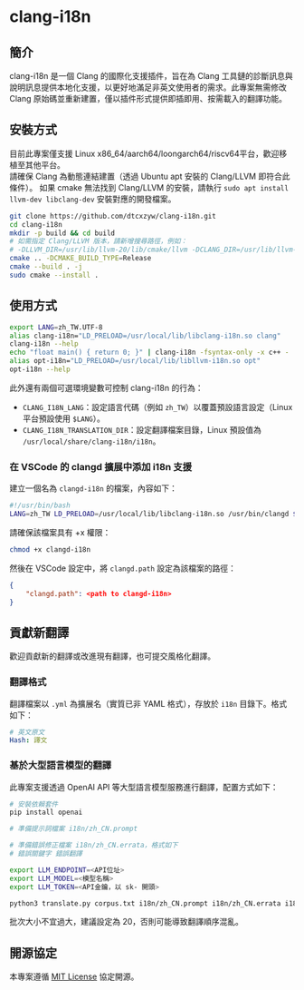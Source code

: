 # clang-i18n

## 簡介

clang-i18n 是一個 Clang 的國際化支援插件，旨在為 Clang 工具鏈的診斷訊息與說明訊息提供本地化支援，以更好地滿足非英文使用者的需求。此專案無需修改 Clang 原始碼並重新建置，僅以插件形式提供即插即用、按需載入的翻譯功能。

## 安裝方式

目前此專案僅支援 Linux x86_64/aarch64/loongarch64/riscv64平台，歡迎移植至其他平台。  
請確保 Clang 為動態連結建置（透過 Ubuntu apt 安裝的 Clang/LLVM 即符合此條件）。
如果 cmake 無法找到 Clang/LLVM 的安裝，請執行 `sudo apt install llvm-dev libclang-dev` 安裝對應的開發檔案。

```bash
git clone https://github.com/dtcxzyw/clang-i18n.git
cd clang-i18n
mkdir -p build && cd build
# 如需指定 Clang/LLVM 版本，請新增搜尋路徑，例如：
# -DLLVM_DIR=/usr/lib/llvm-20/lib/cmake/llvm -DCLANG_DIR=/usr/lib/llvm-20/lib/cmake/clang
cmake .. -DCMAKE_BUILD_TYPE=Release
cmake --build . -j
sudo cmake --install .
```

## 使用方式

```bash
export LANG=zh_TW.UTF-8
alias clang-i18n="LD_PRELOAD=/usr/local/lib/libclang-i18n.so clang"
clang-i18n --help
echo "float main() { return 0; }" | clang-i18n -fsyntax-only -x c++ -
alias opt-i18n="LD_PRELOAD=/usr/local/lib/libllvm-i18n.so opt"
opt-i18n --help
```

此外還有兩個可選環境變數可控制 clang-i18n 的行為：
- `CLANG_I18N_LANG`：設定語言代碼（例如 `zh_TW`）以覆蓋預設語言設定（Linux 平台預設使用 `$LANG`）。
- `CLANG_I18N_TRANSLATION_DIR`：設定翻譯檔案目錄，Linux 預設值為 `/usr/local/share/clang-i18n/i18n`。

### 在 VSCode 的 clangd 擴展中添加 i18n 支援
建立一個名為 `clangd-i18n` 的檔案，內容如下：

```bash
#!/usr/bin/bash
LANG=zh_TW LD_PRELOAD=/usr/local/lib/libclang-i18n.so /usr/bin/clangd $@
```
請確保該檔案具有 +x 權限：

```bash
chmod +x clangd-i18n
```
然後在 VSCode 設定中，將 `clangd.path` 設定為該檔案的路徑：

```json
{
    "clangd.path": <path to clangd-i18n>
}
```

## 貢獻新翻譯

歡迎貢獻新的翻譯或改進現有翻譯，也可提交風格化翻譯。

### 翻譯格式
翻譯檔案以 `.yml` 為擴展名（實質已非 YAML 格式），存放於 `i18n` 目錄下。格式如下：

```yaml
# 英文原文
Hash: 譯文
```

### 基於大型語言模型的翻譯
此專案支援透過 OpenAI API 等大型語言模型服務進行翻譯，配置方式如下：

```bash
# 安裝依賴套件
pip install openai

# 準備提示詞檔案 i18n/zh_CN.prompt

# 準備錯誤修正檔案 i18n/zh_CN.errata，格式如下
# 錯誤關鍵字 錯誤翻譯

export LLM_ENDPOINT=<API位址>
export LLM_MODEL=<模型名稱>
export LLM_TOKEN=<API金鑰，以 sk- 開頭>

python3 translate.py corpus.txt i18n/zh_CN.prompt i18n/zh_CN.errata i18n/zh_CN.yml <批次大小>
```

批次大小不宜過大，建議設定為 20，否則可能導致翻譯順序混亂。

## 開源協定

本專案遵循 [MIT License](LICENSE) 協定開源。
